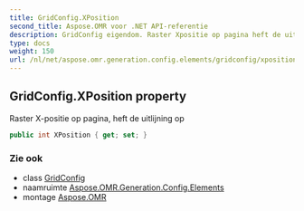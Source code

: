 ```yaml
---
title: GridConfig.XPosition
second_title: Aspose.OMR voor .NET API-referentie
description: GridConfig eigendom. Raster Xpositie op pagina heft de uitlijning op
type: docs
weight: 150
url: /nl/net/aspose.omr.generation.config.elements/gridconfig/xposition/
---
```

## GridConfig.XPosition property

Raster X-positie op pagina, heft de uitlijning op

```csharp
public int XPosition { get; set; }
```

### Zie ook

* class [GridConfig](../)
* naamruimte [Aspose.OMR.Generation.Config.Elements](../../gridconfig/)
* montage [Aspose.OMR](../../../)


